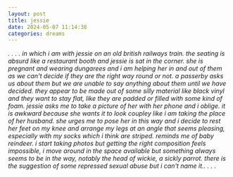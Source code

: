```yaml
---
layout: post
title: jessie
date: 2024-05-07 11:14:38
categories: dreams
---
```


*. . . . in which i am with jessie on an old british railways train. the seating is absurd like a restaurant booth and jessie is sat in the corner. she is pregnant and wearing dungarees and i am helping her in and out of them as we can't decide if they are the right way round or not. a passerby asks us about them but we are unable to say anything about them until we have decided. they appear to be made out of some silly material like black vinyl and they want to stay flat, like they are padded or filled with some kind of foam. jessie asks me to take a picture of her with her phone and i oblige. it is awkward because she wants it to look coupley like i am taking the place of her husband. she urges me to pose her in this way and i decide to rest her feet on my knee and arrange my legs at an angle that seems pleasing, especially with my socks which i think are striped. reminds me of baby reindeer.  i start taking photos but getting the right composition feels impossible, i move around in the space available but something always seems to be in the way, notably the head of wickie, a sickly parrot. there is the suggestion of some repressed sexual abuse but i can't name it.. . . .*
